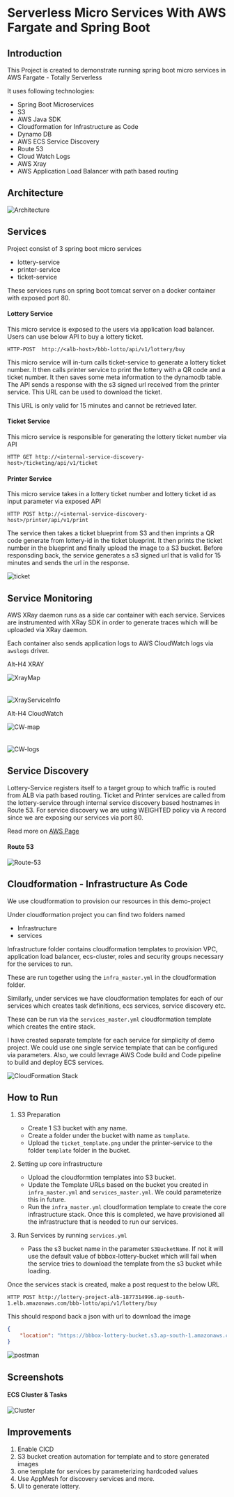 # Serverless Micro Services With AWS Fargate and Spring Boot


## Introduction

This Project is created to demonstrate running spring boot micro services in AWS Fargate - Totally Serverless

It uses following technologies:

- Spring Boot Microservices
- S3
- AWS Java SDK
- Cloudformation for Infrastructure as Code
- Dynamo DB
- AWS ECS Service Discovery
- Route 53
- Cloud Watch Logs
- AWS Xray
- AWS Application Load Balancer with path based routing


## Architecture

![Architecture](images/architecture.png)


## Services


Project consist of 3 spring boot micro services

- lottery-service
- printer-service
- ticket-service

These services runs on spring boot tomcat server on a docker container with exposed port 80.

#### Lottery Service

This micro service is exposed to the users via application load balancer. Users can use below API to buy a lottery ticket.

``
HTTP-POST  http://<alb-host>/bbb-lotto/api/v1/lottery/buy
``


This micro service will in-turn calls ticket-service to generate a lottery ticket number. It then calls printer service to print the lottery with a QR code and a ticket number. It then saves some meta information to the dynamodb table. The API sends a response with the s3 signed url received from the printer service. This URL can be used to download the ticket.

This URL is only valid for 15 minutes and cannot be retrieved later.

#### Ticket Service

This micro service is responsible for generating the lottery ticket number via API

``
HTTP GET http://<internal-service-discovery-host>/ticketing/api/v1/ticket
``

#### Printer Service


This micro service takes in a lottery ticket number and lottery ticket id as input parameter via exposed API

``
HTTP POST http://<internal-service-discovery-host>/printer/api/v1/print
``

The service then takes a ticket blueprint from S3 and then imprints a QR code generate from lottery-id in the ticket blueprint. It then prints the ticket number in the blueprint and finally upload the image to a S3 bucket. Before responsding back, the service generates a s3 signed url that is valid for 15 minutes and sends the url in the response.

![ticket](images/lottery-ticket.png)

## Service Monitoring

AWS XRay daemon runs as a side car container with each service. Services are instrumented with XRay SDK in order to generate traces which will be uploaded via XRay daemon.

Each container also sends application logs to AWS CloudWatch logs via ``awslogs`` driver.

Alt-H4  XRAY

![XrayMap](images/xray.png)
<br/><br/><br/>
![XrayServiceInfo](images/xray-svc.png)

Alt-H4 CloudWatch

![CW-map](images/cloudwatch-servicemap.png)
<br/><br/><br/>
![CW-logs](images/cloudwatch-logs.png)

## Service Discovery

Lottery-Service registers itself to a target group to which traffic is routed from ALB via path based routing. Ticket and Printer services are called from the lottery-service through internal service discovery based hostnames in Route 53. For service discovery we are using WEIGHTED policy via A record since we are exposing our services via port 80.

Read more on [AWS Page](https://docs.aws.amazon.com/AmazonECS/latest/developerguide/service-discovery.html)

#### Route 53

![Route-53](images/route53.png)

## Cloudformation - Infrastructure As Code

We use cloudformation to provision our resources in this demo-project

Under cloudformation project you can find two folders named

- Infrastructure
- services


Infrastructure folder contains cloudformation templates to provision VPC, application load balancer, ecs-cluster, roles and security groups necessary for the services to run.

These are run together using the ```infra_master.yml``` in the cloudformation folder.

Similarly, under services we have cloudformation templates for each of our services which creates task definitions, ecs services, service discovery etc.

These can be run via the ```services_master.yml``` cloudformation template which creates the entire stack.

I have created separate template for each service for simplicity of demo project. We could use one single service template that can be configured via parameters. Also, we could levrage AWS Code build and Code pipeline to build and deploy ECS services.


![CloudFormation Stack](images/cloudformation-stacks.png)


## How to Run

1. S3 Preparation
    - Create 1 S3 bucket with any name.
    - Create a folder under the bucket with name as ``template``.
    - Upload the ``ticket_template.png`` under the printer-service to the folder ``template`` folder in the bucket.

2. Setting up core infrastructure
    - Upload the cloudformtion templates into S3 bucket.
    - Update the Template URLs based on the bucket you created in ```infra_master.yml``` and ```services_master.yml```. We could parameterize this in future.
    - Run the ```infra_master.yml``` cloudformation template to create the core infrastructure stack. Once this is completed, we have provisioned all the infrastructure that is needed to run our services.

3. Run Services by running ``services.yml``
    - Pass the s3 bucket name in the parameter ``S3BucketName``. If not it will use the default value of bbbox-lottery-bucket which will fail when the service tries to download the template from the s3 bucket while loading.

Once the services stack is created, make a post request to the below URL

``HTTP POST http://lottery-project-alb-1877314996.ap-south-1.elb.amazonaws.com/bbb-lotto/api/v1/lottery/buy``


This should respond back a json with url to download the image

```JSON 
{
    "location": "https://bbbox-lottery-bucket.s3.ap-south-1.amazonaws.com/b76123d4-448d-41a2-9307-fb9163d5eaa6.png?X-Amz-Security-Token=IQoJb3JpZ2luX2VjEOP%2F%2F%2F%2F%2F%2F%2F%2F%2F%2FwEaCmFwLXNvdXRoLTEiRjBEAiA0xmoC7V73VZgcJOQ6Htz9iX0ly%2FrGkvPsZQQk5kWLYgIgDZcZKpUnBFtlGZCrWn4kI3EZU5GfwS69DxGIIHvkkooqyAMILBABGgwzODE5NzczOTIwMzciDMyvyErydOv0SsJwbSqlA9RPu6tsL8G%2Bd2sz9eh2jDCa8f7VBqhCx25BnwSghTTz80JE8XjGaGR1kKaKG9C5UB6g6hDYPU%2BYM9KVIo0UU%2B66dRJ%2FWQ9Df8haAuJ2HNiaIoAoOjluopZsRQZ%2BHDylT2A9KfY9UcD1EF%2FpYxzDbFOOM380bA048qPW6e%2FnVPXbQOvFRhn78SB4UjwVeHuV66LBFiFfdOTbzHDF5lkfJ22ihufVfKbmgFLHcgIHlsKI8gl9hgXzfLA4hxZOK2yIIOg%2FzT6teCPCPR5lAeohkqUYWVUu9XFJDwB09EzltGdQ3V%2FhSNK8zTCH2JAp%2FXeZsxnwVXQiYBx0llCt9GVOOitZ%2BTLNDrpwFg6Xr7J7JJmx0C%2BTz4jk8dWNL9nl85zOEsa18fskfLutzuALaVtLYH45mfG1Mx%2Fb6mchrDi41KQ4hQmFUcYe8%2BvV7mf4n9KhfEDmRvzZ%2F5zBozxKJMLFBSVgqRLAsK3dZwDoNi8tZrE8v0DM%2BemkIjs%2F06EyXykxi89w%2Fmcb4ncc9qFdjEouQbWhAGRMZtgi1lAPPhYX8qWgHOohzVgw5J78ggY67QHjJ5%2FJhna8DfTTCpYKzKEYMsi1hurP8vrv2aPzrSoub62U4Sq4SyLI1PxKeblYfYyYQU4d6egj6jfpaV26eBOtYk3vCcftNpnew%2BfVHKUJQx66AIkGBFDh%2FmzzqOF%2BZruEVCrHc4TJTV1QW6oWoXdICvaAmyyVm6jweDoypuKRVPdCQUbkSTap1x7YYaw1wMfGGOg03XZTNRtXtU089JSnTUADu8Q3nCVm0t8H4hkjppslpWz%2BGOdxMp6oFbLPlUnn30kcnLipI2KYwGJ65xMUvC2tU4sx2VD0mlJaui5RmJn963o6b30tSpR91e0%3D&X-Amz-Algorithm=AWS4-HMAC-SHA256&X-Amz-Date=20210327T111837Z&X-Amz-SignedHeaders=host&X-Amz-Expires=900&X-Amz-Credential=ASIAVR35AOOS4O4ZVOV3%2F20210327%2Fap-south-1%2Fs3%2Faws4_request&X-Amz-Signature=2e91ebf072482aab10347aa7d4e4ab09dacbf1b3262a4fbe6b68661f88c2fdb8"
}
```

![postman](images/postman.png)

## Screenshots

#### ECS Cluster & Tasks

![Cluster](images/cluster-tasks.png)


## Improvements

1. Enable CICD
2. S3 bucket creation automation for template and to store generated images
3. one template for services by parameterizing hardcoded values
4. Use AppMesh for discovery services and more.
5. UI to generate lottery.
